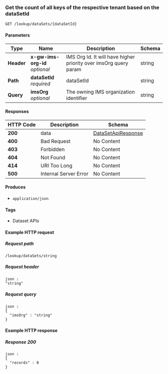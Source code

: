 
<a name="getdatasetinfo"></a>
### Get the count of all keys of the respective tenant based on the dataSetId
```
GET /lookup/dataSets/{dataSetId}
```


#### Parameters

|Type|Name|Description|Schema|
|---|---|---|---|
|**Header**|**x-gw-ims-org-id**  <br>*optional*|IMS Org Id. It will have higher priority over imsOrg query param|string|
|**Path**|**dataSetId**  <br>*required*|dataSetId|string|
|**Query**|**imsOrg**  <br>*optional*|The owning IMS organization identifier|string|


#### Responses

|HTTP Code|Description|Schema|
|---|---|---|
|**200**|data|[DataSetApiResponse](../definitions/DataSetApiResponse.md#datasetapiresponse)|
|**400**|Bad Request|No Content|
|**403**|Forbidden|No Content|
|**404**|Not Found|No Content|
|**414**|URI Too Long|No Content|
|**500**|Internal Server Error|No Content|


#### Produces

* `application/json`


#### Tags

* Dataset APIs


#### Example HTTP request

##### Request path
```
/lookup/dataSets/string
```


##### Request header
```
json :
"string"
```


##### Request query
```
json :
{
  "imsOrg" : "string"
}
```


#### Example HTTP response

##### Response 200
```
json :
{
  "records" : 0
}
```



